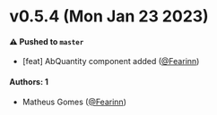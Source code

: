 # v0.5.4 (Mon Jan 23 2023)

#### ⚠️ Pushed to `master`

- [feat] AbQuantity component added ([@Fearinn](https://github.com/Fearinn))

#### Authors: 1

- Matheus Gomes ([@Fearinn](https://github.com/Fearinn))

